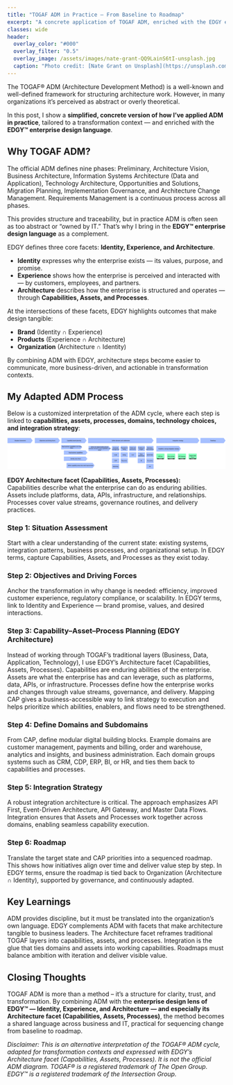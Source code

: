 ```yaml
---
title: "TOGAF ADM in Practice – From Baseline to Roadmap"
excerpt: "A concrete application of TOGAF ADM, enriched with the EDGY enterprise design language — using Capabilities, Assets, and Processes to make architecture transformation-ready."
classes: wide
header:
  overlay_color: "#000"
  overlay_filter: "0.5"
  overlay_image: /assets/images/nate-grant-QQ9LainS6tI-unsplash.jpg
  caption: "Photo credit: [Nate Grant on Unsplash](https://unsplash.com)"
---
```


The TOGAF® ADM (Architecture Development Method) is a well-known and well-defined framework for structuring architecture work. However, in many organizations it’s perceived as abstract or overly theoretical.  

In this post, I show a **simplified, concrete version of how I’ve applied ADM in practice**, tailored to a transformation context — and enriched with the **EDGY™ enterprise design language**.  


## Why TOGAF ADM?  

The official ADM defines nine phases: Preliminary, Architecture Vision, Business Architecture, Information Systems Architecture (Data and Application), Technology Architecture, Opportunities and Solutions, Migration Planning, Implementation Governance, and Architecture Change Management. Requirements Management is a continuous process across all phases.  

This provides structure and traceability, but in practice ADM is often seen as too abstract or “owned by IT.” That’s why I bring in the **EDGY™ enterprise design language** as a complement.  

EDGY defines three core facets: **Identity, Experience, and Architecture**.  
- **Identity** expresses why the enterprise exists — its values, purpose, and promise.  
- **Experience** shows how the enterprise is perceived and interacted with — by customers, employees, and partners.  
- **Architecture** describes how the enterprise is structured and operates — through **Capabilities, Assets, and Processes**.  

At the intersections of these facets, EDGY highlights outcomes that make design tangible:  
- **Brand** (Identity ∩ Experience)  
- **Products** (Experience ∩ Architecture)  
- **Organization** (Architecture ∩ Identity)  

By combining ADM with EDGY, architecture steps become easier to communicate, more business-driven, and actionable in transformation contexts.  



## My Adapted ADM Process  

Below is a customized interpretation of the ADM cycle, where each step is linked to **capabilities, assets, processes, domains, technology choices, and integration strategy**:  

[![styled-image](/assets/images/Target-Architecture-ADM-EDGY.png "Target Architecture ADM. This is an alternative interpretation of the TOGAF® ADM cycle, adapted for transformation contexts and expressed with EDGY’s Architecture facet (Capabilities–Assets–Processes). It is not the official ADM diagram. TOGAF® is a registered trademark of The Open Group. EDGY™ is a registered trademark of the Intersection Group.")](/assets/images/Target-Architecture-ADM-EDGY.png "Target Architecture ADM. This is an alternative interpretation of the TOGAF® ADM cycle, adapted for transformation contexts and expressed with EDGY’s Architecture facet (Capabilities–Assets–Processes). It is not the official ADM diagram. TOGAF® is a registered trademark of The Open Group. EDGY™ is a registered trademark of the Intersection Group.")  

**EDGY Architecture facet (Capabilities, Assets, Processes):**  
Capabilities describe what the enterprise can do as enduring abilities.  
Assets include platforms, data, APIs, infrastructure, and relationships.  
Processes cover value streams, governance routines, and delivery practices.  



### Step 1: Situation Assessment  
Start with a clear understanding of the current state: existing systems, integration patterns, business processes, and organizational setup. In EDGY terms, capture Capabilities, Assets, and Processes as they exist today.  

### Step 2: Objectives and Driving Forces  
Anchor the transformation in why change is needed: efficiency, improved customer experience, regulatory compliance, or scalability. In EDGY terms, link to Identity and Experience — brand promise, values, and desired interactions.  

### Step 3: Capability–Asset–Process Planning (EDGY Architecture)  
Instead of working through TOGAF’s traditional layers (Business, Data, Application, Technology), I use EDGY’s Architecture facet (Capabilities, Assets, Processes). Capabilities are enduring abilities of the enterprise. Assets are what the enterprise has and can leverage, such as platforms, data, APIs, or infrastructure. Processes define how the enterprise works and changes through value streams, governance, and delivery. Mapping CAP gives a business-accessible way to link strategy to execution and helps prioritize which abilities, enablers, and flows need to be strengthened.  

### Step 4: Define Domains and Subdomains  
From CAP, define modular digital building blocks. Example domains are customer management, payments and billing, order and warehouse, analytics and insights, and business administration. Each domain groups systems such as CRM, CDP, ERP, BI, or HR, and ties them back to capabilities and processes.  

### Step 5: Integration Strategy  
A robust integration architecture is critical. The approach emphasizes API First, Event-Driven Architecture, API Gateway, and Master Data Flows. Integration ensures that Assets and Processes work together across domains, enabling seamless capability execution.  

### Step 6: Roadmap  
Translate the target state and CAP priorities into a sequenced roadmap. This shows how initiatives align over time and deliver value step by step. In EDGY terms, ensure the roadmap is tied back to Organization (Architecture ∩ Identity), supported by governance, and continuously adapted.  



## Key Learnings  
ADM provides discipline, but it must be translated into the organization’s own language. EDGY complements ADM with facets that make architecture tangible to business leaders. The Architecture facet reframes traditional TOGAF layers into capabilities, assets, and processes. Integration is the glue that ties domains and assets into working capabilities. Roadmaps must balance ambition with iteration and deliver visible value.  



## Closing Thoughts  
TOGAF ADM is more than a method – it’s a structure for clarity, trust, and transformation. By combining ADM with the **enterprise design lens of EDGY™ — Identity, Experience, and Architecture — and especially its Architecture facet (Capabilities, Assets, Processes)**, the method becomes a shared language across business and IT, practical for sequencing change from baseline to roadmap.  



*Disclaimer: This is an alternative interpretation of the TOGAF® ADM cycle, adapted for transformation contexts and expressed with EDGY’s Architecture facet (Capabilities, Assets, Processes). It is not the official ADM diagram. TOGAF® is a registered trademark of The Open Group. EDGY™ is a registered trademark of the Intersection Group.*  